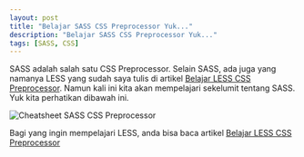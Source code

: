 ```yaml
---
layout: post
title: "Belajar SASS CSS Preprocessor Yuk..."
description: "Belajar SASS CSS Preprocessor Yuk..."
tags: [SASS, CSS]
---
```


SASS adalah salah satu CSS Preprocessor. Selain SASS, ada juga yang namanya LESS yang sudah saya tulis di artikel [Belajar LESS CSS Preprocessor][]. Namun kali ini kita akan mempelajari sekelumit tentang SASS. Yuk kita perhatikan dibawah ini.

![Cheatsheet SASS CSS Preprocessor](http://blog.nurulimam.com/images/sass.png)

Bagi yang ingin mempelajari LESS, anda bisa baca artikel [Belajar LESS CSS Preprocessor][]

[Belajar LESS CSS Preprocessor]: http://www.nurulimam.com/2013/10/belajar-mengenal-less-css-preprocessor.html "Belajar LESS CSS Preprocessor"